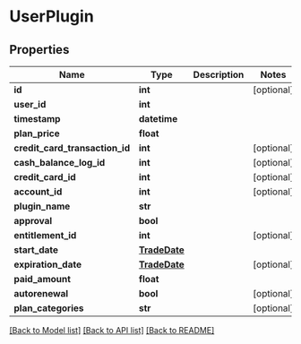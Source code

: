 # UserPlugin

## Properties
Name | Type | Description | Notes
------------ | ------------- | ------------- | -------------
**id** | **int** |  | [optional] 
**user_id** | **int** |  | 
**timestamp** | **datetime** |  | 
**plan_price** | **float** |  | 
**credit_card_transaction_id** | **int** |  | [optional] 
**cash_balance_log_id** | **int** |  | [optional] 
**credit_card_id** | **int** |  | [optional] 
**account_id** | **int** |  | [optional] 
**plugin_name** | **str** |  | 
**approval** | **bool** |  | 
**entitlement_id** | **int** |  | [optional] 
**start_date** | [**TradeDate**](TradeDate.md) |  | 
**expiration_date** | [**TradeDate**](TradeDate.md) |  | [optional] 
**paid_amount** | **float** |  | 
**autorenewal** | **bool** |  | [optional] 
**plan_categories** | **str** |  | [optional] 

[[Back to Model list]](../README.md#documentation-for-models) [[Back to API list]](../README.md#documentation-for-api-endpoints) [[Back to README]](../README.md)

